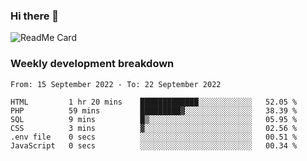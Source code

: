 ### Hi there 👋

<!--
**itzcy/itzcy** is a ✨ _special_ ✨ repository because its `README.md` (this file) appears on your GitHub profile.

Here are some ideas to get you started:

- 🔭 I’m currently working on ...
- 🌱 I’m currently learning ...
- 👯 I’m looking to collaborate on ...
- 🤔 I’m looking for help with ...
- 💬 Ask me about ...
- 📫 How to reach me: ...
- 😄 Pronouns: ...
- ⚡ Fun fact: ...
-->
![ReadMe Card](https://github-readme-stats.vercel.app/api?username=itzcy&show_icons=true&title_color=2d3198&icon_color=797cb8&text_color=24292e&bg_color=f6f8fa)

### Weekly development breakdown
<!--START_SECTION:waka-->

```text
From: 15 September 2022 - To: 22 September 2022

HTML         1 hr 20 mins    █████████████░░░░░░░░░░░░   52.05 %
PHP          59 mins         █████████▓░░░░░░░░░░░░░░░   38.39 %
SQL          9 mins          █▒░░░░░░░░░░░░░░░░░░░░░░░   05.95 %
CSS          3 mins          ▓░░░░░░░░░░░░░░░░░░░░░░░░   02.56 %
.env file    0 secs          ░░░░░░░░░░░░░░░░░░░░░░░░░   00.51 %
JavaScript   0 secs          ░░░░░░░░░░░░░░░░░░░░░░░░░   00.34 %
```

<!--END_SECTION:waka-->
